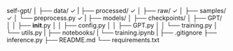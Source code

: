 self-gpt/
│
├── data/ ✓
|   ├── processed/ ✓
│   ├── raw/ ✓
│   ├── samples/ ✓
│   └── preprocess.py ✓
|
├── models/
│   ├── checkpoints/
│   ├── GPT/
│   │   ├── __init__.py
│   │   ├── config.py
│   │   ├── GPT.py
│   │   └── training.py
│   └── utils.py
|
├── notebooks/
|   └── training.ipynb
|
├── .gitignore
├── inference.py
├── README.md
└── requirements.txt
